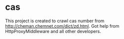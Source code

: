 # cas
This project is created to crawl cas number from http://cheman.chemnet.com/dict/zd.html.
Got help from HttpProxyMiddleware and all other developers.
